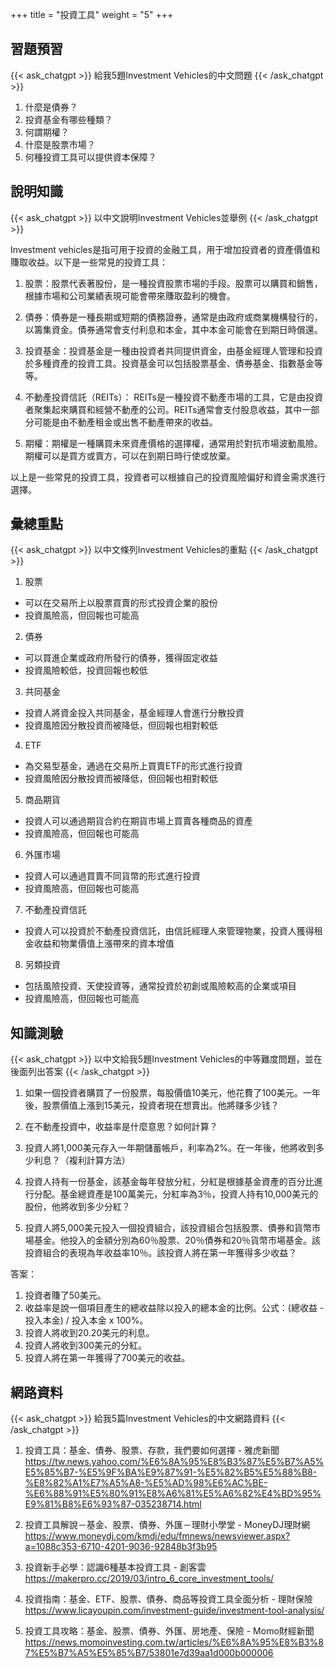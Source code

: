 +++
title = "投資工具"
weight = "5"
+++
## 習題預習
{{< ask_chatgpt >}}
給我5題Investment Vehicles的中文問題
{{< /ask_chatgpt >}}



1. 什麼是債券？
2. 投資基金有哪些種類？
3. 何謂期權？
4. 什麼是股票市場？
5. 何種投資工具可以提供資本保障？   

## 說明知識
{{< ask_chatgpt >}}
以中文說明Investment Vehicles並舉例
{{< /ask_chatgpt >}}



Investment vehicles是指可用于投資的金融工具，用于增加投資者的資產價值和賺取收益。以下是一些常見的投資工具：

1. 股票：股票代表著股份，是一種投資股票市場的手段。股票可以購買和銷售，根據市場和公司業績表現可能會帶來賺取盈利的機會。

2. 債券：債券是一種長期或短期的債務證券，通常是由政府或商業機構發行的，以籌集資金。債券通常會支付利息和本金，其中本金可能會在到期日時償還。

3. 投資基金：投資基金是一種由投資者共同提供資金，由基金經理人管理和投資於多種資產的投資工具。投資基金可以包括股票基金、債券基金、指數基金等等。

4. 不動產投資信託（REITs）： REITs是一種投資不動產市場的工具，它是由投資者聚集起來購買和經營不動產的公司。REITs通常會支付股息收益，其中一部分可能是由不動產租金或出售不動產帶來的收益。

5. 期權：期權是一種購買未來資產價格的選擇權，通常用於對抗市場波動風險。期權可以是買方或賣方，可以在到期日時行使或放棄。

以上是一些常見的投資工具，投資者可以根據自己的投資風險偏好和資金需求進行選擇。   

## 彙總重點
{{< ask_chatgpt >}}
以中文條列Investment Vehicles的重點
{{< /ask_chatgpt >}}



1. 股票
- 可以在交易所上以股票買賣的形式投資企業的股份
- 投資風險高，但回報也可能高

2. 債券
- 可以買進企業或政府所發行的債券，獲得固定收益
- 投資風險較低，投資回報也較低

3. 共同基金
- 投資人將資金投入共同基金，基金經理人會進行分散投資
- 投資風險因分散投資而被降低，但回報也相對較低

4. ETF
- 為交易型基金，通過在交易所上買賣ETF的形式進行投資
- 投資風險因分散投資而被降低，但回報也相對較低

5. 商品期貨
- 投資人可以通過期貨合約在期貨市場上買賣各種商品的資產
- 投資風險高，但回報也可能高

6. 外匯市場
- 投資人可以通過買賣不同貨幣的形式進行投資
- 投資風險高，但回報也可能高

7. 不動產投資信託
- 投資人可以投資於不動產投資信託，由信託經理人來管理物業，投資人獲得租金收益和物業價值上漲帶來的資本增值

8. 另類投資
- 包括風險投資、天使投資等，通常投資於初創或風險較高的企業或項目
- 投資風險高，但回報也可能高   

## 知識測驗
{{< ask_chatgpt >}}
以中文給我5題Investment Vehicles的中等難度問題，並在後面列出答案
{{< /ask_chatgpt >}}



1. 如果一個投資者購買了一份股票，每股價值10美元，他花費了100美元。一年後，股票價值上漲到15美元，投資者現在想賣出。他將赚多少钱？

2. 在不動產投資中，收益率是什麼意思？如何計算？

3. 投資人將1,000美元存入一年期儲蓄帳戶，利率為2%。在一年後，他將收到多少利息？（複利計算方法）

4. 投資人持有一份基金，該基金每年發放分紅，分紅是根據基金資產的百分比進行分配。基金總資產是100萬美元，分紅率為3％，投資人持有10,000美元的股份，他將收到多少分紅？

5. 投資人將5,000美元投入一個投資組合，該投資組合包括股票、債券和貨幣市場基金。他投入的金額分別為60％股票、20％債券和20％貨幣市場基金。該投資組合的表現為年收益率10％。該投資人將在第一年獲得多少收益？

答案：

1. 投資者賺了50美元。
2. 收益率是說一個項目產生的總收益除以投入的總本金的比例。公式：(總收益 - 投入本金) / 投入本金 x 100%。
3. 投資人將收到20.20美元的利息。
4. 投資人將收到300美元的分紅。
5. 投資人將在第一年獲得了700美元的收益。   

## 網路資料
{{< ask_chatgpt >}}
給我5篇Investment Vehicles的中文網路資料
{{< /ask_chatgpt >}}



1. 投資工具：基金、債券、股票、存款，我們要如何選擇 - 雅虎新聞
https://tw.news.yahoo.com/%E6%8A%95%E8%B3%87%E5%B7%A5%E5%85%B7-%E5%9F%BA%E9%87%91-%E5%82%B5%E5%88%B8-%E8%82%A1%E7%A5%A8-%E5%AD%98%E6%AC%BE-%E6%88%91%E5%80%91%E8%A6%81%E5%A6%82%E4%BD%95%E9%81%B8%E6%93%87-035238714.html

2. 投資工具解說－基金、股票、債券、外匯－理財小學堂 - MoneyDJ理財網
https://www.moneydj.com/kmdj/edu/fmnews/newsviewer.aspx?a=1088c353-6710-4201-9036-92848b3f3b95

3. 投資新手必學：認識6種基本投資工具 - 創客雲
https://makerpro.cc/2019/03/intro_6_core_investment_tools/

4. 投資指南：基金、ETF、股票、債券、商品等投資工具全面分析 - 理財保險
https://www.licayoupin.com/investment-guide/investment-tool-analysis/

5. 投資工具攻略：基金、股票、債券、外匯、房地產、保險 - Momo財經新聞
https://news.momoinvesting.com.tw/articles/%E6%8A%95%E8%B3%87%E5%B7%A5%E5%85%B7/53801e7d39aa1d000b000006   

